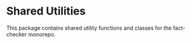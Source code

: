 # Shared Utilities

This package contains shared utility functions and classes for the fact-checker monorepo.